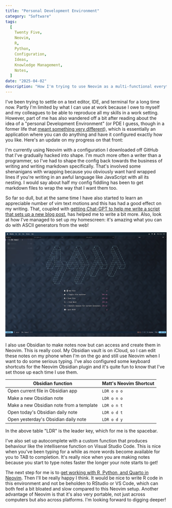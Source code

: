```yaml
---
title: "Personal Development Environment"
category: "Software"
tags:
  [
    Twenty Five,
    Neovim,
    R,
    Python,
    Configuration,
    Ideas,
    Knowledge Management,
    Notes,
  ]
date: "2025-04-02"
description: "How I'm trying to use Neovim as a multi-functional everything app."
---
```


I've been trying to settle on a text editor, IDE, and terminal for a long time now. Partly I'm limited by what I can use at work because I owe to myself and my colleagues to be able to reproduce all my skills in a work setting. However, part of me has also wandered off a bit after reading about the idea of a "personal Development Environment" (or PDE I guess, though in a former life that [meant something very different](https://en.wikipedia.org/wiki/Partial_differential_equation)), which is essentially an application where you can do anything and have it configured exactly how you like. Here's an update on my progress on that front:

<!--more-->

I'm currently using Neovim with a configuration I downloaded off GitHub that I've gradually hacked into shape. I'm much more often a writer than a programmer, so I've had to shape the config back towards the business of writing and writing markdown specifically. That's involved some shenanigans with wrapping because you obviously want hard wrapped lines if you're writing in an awful language like JavaScript with all its nesting. I would say about half my config fiddling has been to get markdown files to wrap the way that I want them too.

So far so dull, but at the same time I have also started to learn an appreciable number of vim text motions and this has had a good effect on my writing. That, coupled with [getting Chat-GPT to help me write a script that sets up a new blog post](https://mattischrome.com/posts/fun-with-chatgpt/), has helped me to write a bit more. Also, look at how I've managed to set up my homescreen: it's amazing what you can do with ASCII generators from the web!

![Matt's amazing Neovim homescreen](./images/nvim-homescreen.jpg)

I also use Obsidian to make notes now but can access and create them in Neovim. This is really cool. My Obsidian vault is on iCloud, so I can edit these notes on my phone when I'm on the go and still use Neovim when I want to do some serious typing. I've also configured some keyboard shortcuts for the Neovim Obsidian plugin and it's quite fun to know that I've set those up each time I use them.

| Obsidian function                        | Matt's Neovim Shortcut |
| ---------------------------------------- | ---------------------- |
| Open current file in Obsidian app        | `LDR o o o`            |
| Make a new Obsidian note                 | `LDR o n o`            |
| Make a new Obsidian note from a template | `LDR o n t`            |
| Open today's Obsidian daily note         | `LDR o d t`            |
| Open yesterday's Obsidian daily note     | `LDR o d y`            |

In the above table "LDR" is the leader key, which for me is the spacebar.

I've also set up autocomplete with a custom function that produces behaviour like the intellisense function on Visual Studio Code. This is nice when you've been typing for a while as more words become available for you to TAB to completion. It's really nice when you are making notes because you start to type notes faster the longer your note starts to get!

The next step for me is to [get working with R, Python, and Quarto in Neovim](https://quarto.org/docs/get-started/hello/neovim.html). Then I'll be really happy I think. It would be nice to write R code in this environment and not be beholden to RStudio or VS Code, which can both feel a bit bloated and slow compared to this Neovim setup. Another advantage of Neovim is that it's also very portable, not just across computers but also across platforms. I'm looking forward to digging deeper!
